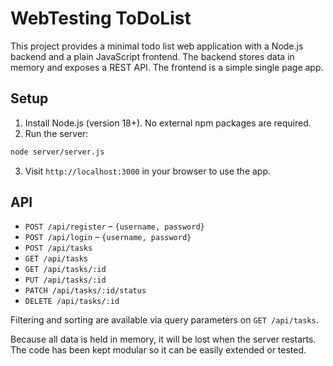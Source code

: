 # WebTesting ToDoList

This project provides a minimal todo list web application with a Node.js backend and a plain JavaScript frontend. The backend stores data in memory and exposes a REST API. The frontend is a simple single page app.

## Setup

1. Install Node.js (version 18+). No external npm packages are required.
2. Run the server:

```bash
node server/server.js
```

3. Visit `http://localhost:3000` in your browser to use the app.

## API

- `POST /api/register` – `{username, password}`
- `POST /api/login` – `{username, password}`
- `POST /api/tasks`
- `GET /api/tasks`
- `GET /api/tasks/:id`
- `PUT /api/tasks/:id`
- `PATCH /api/tasks/:id/status`
- `DELETE /api/tasks/:id`

Filtering and sorting are available via query parameters on `GET /api/tasks`.

Because all data is held in memory, it will be lost when the server restarts. The code has been kept modular so it can be easily extended or tested.

